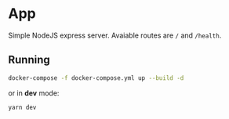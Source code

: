 # App
Simple NodeJS express server. Avaiable routes are `/` and `/health`.

## Running
```bash
docker-compose -f docker-compose.yml up --build -d
```

or in <b>dev</b> mode:

```bash
yarn dev
```